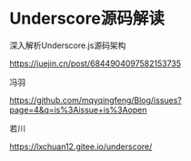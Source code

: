 # Underscore源码解读



深入解析Underscore.js源码架构

https://juejin.cn/post/6844904097582153735



冯羽

https://github.com/mqyqingfeng/Blog/issues?page=4&q=is%3Aissue+is%3Aopen



若川

https://lxchuan12.gitee.io/underscore/